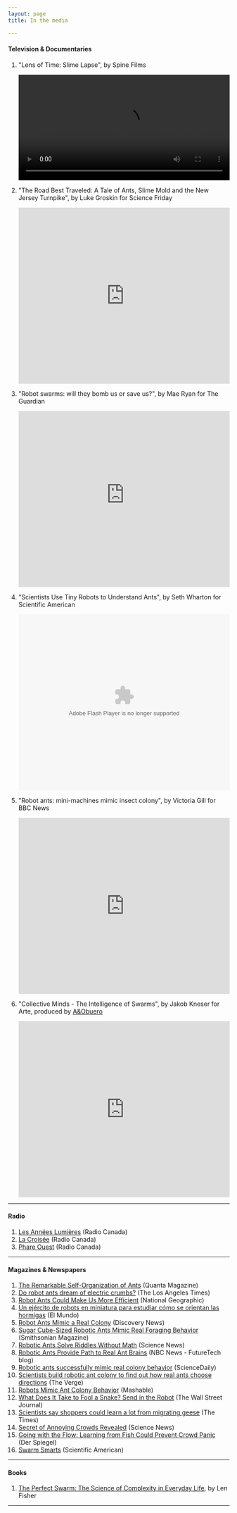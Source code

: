 ```yaml
---
layout: page
title: In the media

---
```


#### Television & Documentaries

1. "Lens of Time: Slime Lapse", by Spine Films

    <video width="100%" controls="controls">
      <source src="http://n2ps.storied.co/uploads/548ceb34b78402c4c1baadd636a132f4.mp4" type="video/mp4">
    </video>

    <br>

1. "The Road Best Traveled: A Tale of Ants, Slime Mold and the New Jersey Turnpike", by Luke Groskin for Science Friday

    <iframe width="100%" height="400" src="https://www.youtube.com/embed/NUJ_6vju_U0" frameborder="0" allowfullscreen></iframe>

    <br>

1. "Robot swarms: will they bomb us or save us?", by Mae Ryan for The Guardian

    <iframe width="100%" height="400"  src="https://embed.theguardian.com/embed/video/technology/video/2015/sep/18/robot-swarms-video" frameborder="0" scrolling="no" allowfullscreen></iframe>

    <br>

1. "Scientists Use Tiny Robots to Understand Ants", by Seth Wharton for Scientific American

    <object id="flashObj" width="100%" height="400" classid="clsid:D27CDB6E-AE6D-11cf-96B8-444553540000" codebase="http://download.macromedia.com/pub/shockwave/cabs/flash/swflash.cab#version=9,0,47,0">
    <param name="movie" value="http://c.brightcove.com/services/viewer/federated_f9?isVid=1&isUI=1" />
    <param name="bgcolor" value="#FFFFFF" />
    <param name="flashVars" value="videoId=2260588361001&playerID=4298174096001&playerKey=AQ~~,AAAAAFNl7zk~,OmXvgxJOvrFlNNcISwb5HS0SrUe6qS3Q&domain=embed&dynamicStreaming=true" />
    <param name="base" value="http://admin.brightcove.com" />
    <param name="seamlesstabbing" value="false" />
    <param name="allowFullScreen" value="true" />
    <param name="swLiveConnect" value="true" />
    <param name="allowScriptAccess" value="always" />
    <param name="autoStart" value="false" />
    <embed src="http://c.brightcove.com/services/viewer/federated_f9?isVid=1&isUI=1" bgcolor="#FFFFFF" flashVars="videoId=2260588361001&playerID=4298174096001&playerKey=AQ~~,AAAAAFNl7zk~,OmXvgxJOvrFlNNcISwb5HS0SrUe6qS3Q&domain=embed&dynamicStreaming=true" base="http://admin.brightcove.com" name="flashObj" width="100%" height="400" seamlesstabbing="false" type="application/x-shockwave-flash" allowFullScreen="true" allowScriptAccess="always" swLiveConnect="true" autoStart="false" pluginspage="http://www.macromedia.com/shockwave/download/index.cgi?P1_Prod_Version=ShockwaveFlash"></embed></object>

    <br>

1. "Robot ants: mini-machines mimic insect colony", by Victoria Gill for BBC News

    <iframe width="100%" height="400" src="https://www.youtube.com/embed/4PUsIr1yIOo" frameborder="0" allowfullscreen></iframe>

    <br>

1. "Collective Minds - The Intelligence of Swarms", by Jakob Kneser for Arte, produced by [A&Obuero](http://www.a-o-buero.de/)

    <iframe width="100%" height="400" src="https://www.youtube.com/embed/iawyek_00ik" frameborder="0" allowfullscreen></iframe>

---

#### Radio

1. [Les Années Lumières](http://ici.radio-canada.ca/emissions/les_annees_lumiere/2013-2014/archives.asp?date=2014-05-11) (Radio Canada)
1. [La Croisée](http://ici.radio-canada.ca/emissions/la_croisee/2013-2014/chronique.asp?idChronique=336297) (Radio Canada)
1. [Phare Ouest](http://ici.radio-canada.ca/emissions/phare_ouest/2014-2015/chronique.asp?idChronique=361990) (Radio Canada)

---

#### Magazines & Newspapers

1. [The Remarkable Self-Organization of Ants](http://www.simonsfoundation.org/quanta/20140409-the-remarkable-self-organization-of-ants/) (Quanta Magazine)
1. [Do robot ants dream of electric crumbs?](http://www.latimes.com/news/science/sciencenow/la-sci-sn-ant-robots-20130327,0,4899210.story) (The Los Angeles Times)
1. [Robot Ants Could Make Us More Efficient](http://newswatch.nationalgeographic.com/2013/03/29/robot-ants-could-make-us-more-efficient/) (National Geographic)
1. [Un ejército de robots en miniatura para estudiar cómo se orientan las hormigas](http://www.elmundo.es/elmundo/2013/04/01/ciencia/1364823220.html) (El Mundo)
1. [Robot Ants Mimic a Real Colony](http://news.discovery.com/tech/robotics/robot-ants-mimic-real-colony-130329.htm) (Discovery News)
1. [Sugar Cube-Sized Robotic Ants Mimic Real Foraging Behavior](http://blogs.smithsonianmag.com/science/2013/03/sugar-cube-sized-robotic-ants-mimic-real-foraging-behavior/) (Smithsonian Magazine)
1. [Robotic Ants Solve Riddles Without Math](http://news.sciencemag.org/sciencenow/2013/03/video-robotic-ants-solve-riddles.html) (Science News)
1. [Robotic Ants Provide Path to Real Ant Brains](http://www.nbcnews.com/technology/futureoftech/robotic-ants-provide-path-real-ant-brains-1C9132388) (NBC News - FutureTech blog)
1. [Robotic ants successfully mimic real colony behavior](http://www.sciencedaily.com/releases/2013/03/130329090614.htm) (ScienceDaily)
1. [Scientists build robotic ant colony to find out how real ants choose directions](http://www.theverge.com/2013/3/29/4161218/robot-ant-colony-built-to-understand-swarm-intelligence) (The Verge)
1. [Robots Mimic Ant Colony Behavior](http://mashable.com/2013/03/29/robots-mimic-ant-colony/) (Mashable)
1. [What Does It Take to Fool a Snake? Send in the Robot](http://online.wsj.com/article/SB10001424127887324020804578151583449719160.html) (The Wall Street Journal)
1. [Scientists say shoppers could learn a lot from migrating geese](http://www.thetimes.co.uk/tto/science/article2482579.ece) (The Times)
1. [Secret of Annoying Crowds Revealed](http://news.sciencemag.org/sciencenow/2010/04/secret-of-annoying-crowds-reveal.html) (Science News)
1. [Going with the Flow: Learning from Fish Could Prevent Crowd Panic](http://www.spiegel.de/international/zeitgeist/going-with-the-flow-learning-from-fish-could-prevent-crowd-panic-a-647662.html) (Der Spiegel)
1. [Swarm Smarts](http://www.nature.com/scientificamerican/journal/v18/n1/full/scientificamerican0208-40sp.html) (Scientific American)

---

#### Books

1. [The Perfect Swarm: The Science of Complexity in Everyday Life](http://www.amazon.com/Perfect-Swarm-Science-Complexity-Everyday/dp/B004LQ0ERI), by Len Fisher

---
